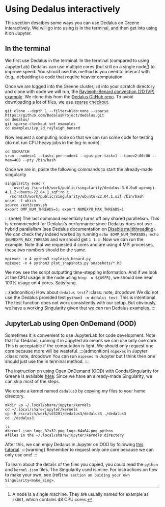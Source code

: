 # Using Dedalus interactively
This section descibes some ways you can use Dedalus on Greene interactively. We will go into using is in the terminal, and then get into using it on Jupyter. 

## In the terminal
We first use Dedalus in the terminal. In the terminal (compared to using JupyterLab) Dedalus can use multiple cores (but still on a single node[^1]) to improve speed. 
You should use this method is you need to interact with (e.g., debudding) a code that require heavier computation.

Once we are logged into the Greene cluster, `cd` into your scratch directory and clone with code we will run, the [Rayleigh-Benard convection (2D IVP) example](https://dedalus-project.readthedocs.io/en/latest/pages/examples/ivp_2d_rayleigh_benard.html). We clone this from the [Dedalus GitHub repo](https://github.com/DedalusProject/dedalus). To avoid downloading a lot of files, we use [sparse checkout](https://stackoverflow.com/a/52269934).  
```shell
git clone --depth 1 --filter=blob:none --sparse https://github.com/DedalusProject/dedalus.git
cd dedalus/
git sparse-checkout set examples
cd examples/ivp_2d_rayleigh_benard
```

Now request a computing node so that we can run some code for testing (do not run CPU heavy jobs in the log-in node)
```shell
cd $SCRATCH
srun --nodes=1 --tasks-per-node=4 --cpus-per-task=1 --time=2:00:00 --mem=4GB --pty /bin/bash
```
Once we are in, paste the following commands to start the already-made singularity 
```shell
singularity exec \
  --overlay /scratch/work/public/singularity/dedalus-3.0.0a0-openmpi-4.1.2-ubuntu-22.04.1.sqf:ro \
  /scratch/work/public/singularity/ubuntu-22.04.1.sif /bin/bash
unset -f which
source /ext3/env.sh
export OMP_NUM_THREADS=1; export NUMEXPR_MAX_THREADS=1
```
:::{note}
The last command essentially turns off any shared parallelism. This is recommended for Dedalus's performance since Dedalus does not use hybrid parallelism (see Dedalus documentation on [Disable multithreading](https://dedalus-project.readthedocs.io/en/latest/pages/performance_tips.html#disable-multithreading)). We can check they indeed worked by running `echo $OMP_NUM_THREADS; echo $NUMEXPR_MAX_THREADS` and we should get `1 1`.
:::
Now we can run the example. Note that we requested 4 cores and are using 4 MPI processes, these two numbers should be the same.
```shell
mpiexec -n 4 python3 rayleigh_benard.py
mpiexec -n 4 python3 plot_snapshots.py snapshots/*.h5
```
We now see the script outputting time-stepping information. And if we look at the CPU usage in the node using `htop -u ${USER}`, we should see near 100% usage on 4 cores. Satisfying.

:::{admonition} How about `dedalus test`?
:class: note, dropdown
We did not use the Dedalus provided test `python3 -m dedalus test`. This is intentional. The test function does not work consistently with our setup. But obviously, we have a working Singularity given that we can run Dedalus examples.
:::


## JupyterLab using Open OnDemand (OOD)
Sometimes it is convenient to use JupyterLab for code development. Note that for Dedalus, running it in JupyterLab means we can use only one core. This is acceptable if the computation is light. We should only request one core because more will be wasteful. 
:::{admonition} `mipexec` in Jupyter
:class: note, dropdown
You can run `mipexec` in Jupyter but I think then one should just use the in terminal method.
:::

The instruction on using Open OnDemand (OOD) with Conda/Singularity for Greene is available [here](https://sites.google.com/nyu.edu/nyu-hpc/hpc-systems/greene/software/open-ondemand-ood-with-condasingularity). Since we have an already-made Singularity, we can skip most of the steps.

We create a kernel named `dedalus3` by copying my files to your home directory.
```shell
mkdir -p ~/.local/share/jupyter/kernels
cd ~/.local/share/jupyter/kernels
cp -R /scratch/work/sd3201/dedalus3/dedalus3 ./dedalus3
cd ./dedalus3

ls
#kernel.json logo-32x32.png logo-64x64.png python 
#files in the ~/.local/share/jupyter/kernels directory
```
After this, we can enjoy Dedalus in Jupyter on OOD by following [this tutorial](https://sites.google.com/nyu.edu/nyu-hpc/hpc-systems/greene/software/open-ondemand-ood-with-condasingularity#h.pjqb0en5ivqf). 
:::{warning}
Remember to request only one core because we can only use one!
:::

To learn about the details of the files you copied, you could read the `python` and `kernel.json` files. The Singularity used is mine. For instructions on how to make your own, see {ref}`the section on buiding your own Singularity<make_sing>`.


[^1]: A node is a single machine. They are usually named for example as `cs001`, which contains 48 CPU cores.
